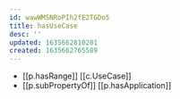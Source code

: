 ```yaml
---
id: wawWMSNRoPIh2fE2TGDo5
title: hasUseCase
desc: ''
updated: 1635662810201
created: 1635662765589
---
```


- [[p.hasRange]] [[c.UseCase]]
- [[p.subPropertyOf]] [[p.hasApplication]]
